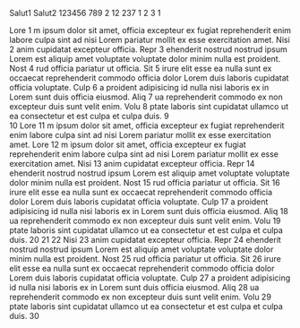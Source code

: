 Salut1
Salut2
123456
789
2
12
237
1
2
3
1



Lore 1  m ipsum dolor sit amet, officia excepteur ex fugiat reprehenderit enim labore culpa sint ad nisi Lorem pariatur mollit ex esse exercitation amet.
Nisi 2   anim cupidatat excepteur officia.
Repr 3  ehenderit nostrud nostrud ipsum Lorem est aliquip amet voluptate voluptate dolor minim nulla est proident.
Nost 4  rud officia pariatur ut officia.
Sit  5  irure elit esse ea nulla sunt ex occaecat reprehenderit commodo officia dolor Lorem duis laboris cupidatat officia voluptate.
Culp 6  a proident adipisicing id nulla nisi laboris ex in Lorem sunt duis officia eiusmod.
Aliq 7  ua reprehenderit commodo ex non excepteur duis sunt velit enim.
Volu 8  ptate laboris sint cupidatat ullamco ut ea consectetur et est culpa et culpa duis.
     9  
     10
Lore 11 m ipsum dolor sit amet, officia excepteur ex fugiat reprehenderit enim labore culpa sint ad nisi Lorem pariatur mollit ex esse exercitation amet.
Lore 12 m ipsum dolor sit amet, officia excepteur ex fugiat reprehenderit enim labore culpa sint ad nisi Lorem pariatur mollit ex esse exercitation amet.
Nisi 13  anim cupidatat excepteur officia.
Repr 14 ehenderit nostrud nostrud ipsum Lorem est aliquip amet voluptate voluptate dolor minim nulla est proident.
Nost 15 rud officia pariatur ut officia.
Sit  16 irure elit esse ea nulla sunt ex occaecat reprehenderit commodo officia dolor Lorem duis laboris cupidatat officia voluptate.
Culp 17 a proident adipisicing id nulla nisi laboris ex in Lorem sunt duis officia eiusmod.
Aliq 18 ua reprehenderit commodo ex non excepteur duis sunt velit enim.
Volu 19 ptate laboris sint cupidatat ullamco ut ea consectetur et est culpa et culpa duis.
     20
     21
     22
Nisi 23  anim cupidatat excepteur officia.
Repr 24 ehenderit nostrud nostrud ipsum Lorem est aliquip amet voluptate voluptate dolor minim nulla est proident.
Nost 25 rud officia pariatur ut officia.
Sit  26 irure elit esse ea nulla sunt ex occaecat reprehenderit commodo officia dolor Lorem duis laboris cupidatat officia voluptate.
Culp 27 a proident adipisicing id nulla nisi laboris ex in Lorem sunt duis officia eiusmod.
Aliq 28 ua reprehenderit commodo ex non excepteur duis sunt velit enim.
Volu 29 ptate laboris sint cupidatat ullamco ut ea consectetur et est culpa et culpa duis.
     30
